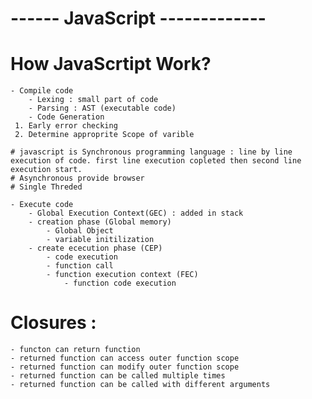 
# ------ JavaScript -------------

# How JavaScrtipt Work?
    - Compile code
        - Lexing : small part of code
        - Parsing : AST (executable code)
        - Code Generation 
     1. Early error checking
     2. Determine approprite Scope of varible

    # javascript is Synchronous programming language : line by line execution of code. first line execution copleted then second line execution start.
    # Asynchronous provide browser
    # Single Threded 

    - Execute code
        - Global Execution Context(GEC) : added in stack 
        - creation phase (Global memory)
            - Global Object
            - variable initilization
        - create ececution phase (CEP)
            - code execution
            - function call
            - function execution context (FEC)
                - function code execution
# Closures :
    - functon can return function
    - returned function can access outer function scope
    - returned function can modify outer function scope
    - returned function can be called multiple times
    - returned function can be called with different arguments
        